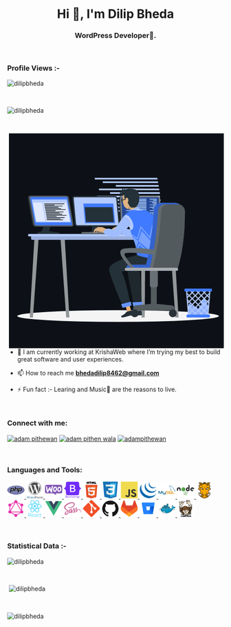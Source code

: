 <h1 align="center">Hi 👋, I'm Dilip Bheda</h1>
<h3 align="center">WordPress Developer🌟.</h3>

<br>
<p align="right"> <h3>Profile Views :-</h3> <img src="https://komarev.com/ghpvc/?username=dilipbheda&label=Profile%20views&color=0e75b6&style=flat"
    alt="dilipbheda" /> 
  </p>
<br>
<p><img align="center"
    src="https://github-profile-trophy.vercel.app/?username=dilipbheda&theme=dark"
    alt="dilipbheda" 
    bg_color=#808080/></p>

<br>

<p><img align="right" src="https://github.com/dilipbheda/dilipbheda/blob/main/animation_500_kxa883sd.gif" alt="dilipbheda" /></p>


- 🌱 I am currently working at KrishaWeb where I’m trying my best to build great software and user experiences.

- 📫 How to reach me **bhedadilip8462@gmail.com**

- ⚡ Fun fact :- Learing and Music🎵 are the reasons to live.

<br>

<h3 align="left">Connect with me:</h3>
<p align="left">
  <a href="https://www.linkedin.com/in/dilip-bheda-27342814a/" target="blank"><img align="center"
      src="https://raw.githubusercontent.com/rahuldkjain/github-profile-readme-generator/master/src/images/icons/Social/linked-in-alt.svg"
      alt="adam pithewan" height="30" width="40" /></a>
  <a href="https://www.facebook.com/app_scoped_user_id/1974369932810541/" target="blank"><img align="center"
      src="https://raw.githubusercontent.com/rahuldkjain/github-profile-readme-generator/master/src/images/icons/Social/facebook.svg"
      alt="adam pithen wala" height="30" width="40" /></a>
 <a href="http://twitter.com/dilip_8462" target="blank"><img align="center"
      src="https://raw.githubusercontent.com/rahuldkjain/github-profile-readme-generator/master/src/images/icons/Social/twitter.svg"
      alt="adampithewan" height="30" width="40" /></a>
</p>

<br>

<h3 align="left">Languages and Tools:</h3>
<p align="left"><a href="https://www.php.net/" target="_blank" rel="noreferrer">
    <img src="https://raw.githubusercontent.com/devicons/devicon/master/icons/php/php-original.svg"
      alt="bootstrap" width="40" height="40" /> </a><a href="https://wordpress.org/" target="_blank" rel="noreferrer">
    <img src="https://raw.githubusercontent.com/devicons/devicon/master/icons/wordpress/wordpress-original.svg"
      alt="bootstrap" width="40" height="40" /> </a><a href="https://woocommerce.com/" target="_blank" rel="noreferrer">
    <img src="https://raw.githubusercontent.com/devicons/devicon/master/icons/woocommerce/woocommerce-original.svg"
      alt="bootstrap" width="40" height="40" /> </a><a href="https://getbootstrap.com" target="_blank" rel="noreferrer">
    <img src="https://raw.githubusercontent.com/devicons/devicon/master/icons/bootstrap/bootstrap-plain-wordmark.svg"
      alt="bootstrap" width="40" height="40" /> </a><a href="https://www.w3.org/html/" target="_blank" rel="noreferrer"> <img
      src="https://raw.githubusercontent.com/devicons/devicon/master/icons/html5/html5-original-wordmark.svg"
      alt="html5" width="40" height="40" /> </a><a href="https://en.wikipedia.org/wiki/CSS" target="_blank" rel="noreferrer"> <img
      src="https://raw.githubusercontent.com/devicons/devicon/master/icons/css3/css3-original.svg"
      alt="html5" width="40" height="40" /> </a><a href="https://developer.mozilla.org/en-US/docs/Web/JavaScript" target="_blank"
    rel="noreferrer"> <img
      src="https://raw.githubusercontent.com/devicons/devicon/master/icons/javascript/javascript-original.svg"
      alt="javascript" width="40" height="40" /> </a><a href="https://jquery.com/" target="_blank"
    rel="noreferrer"> <img
      src="https://raw.githubusercontent.com/devicons/devicon/master/icons/jquery/jquery-original.svg"
      alt="javascript" width="40" height="40" /> </a><a href="https://www.mysql.com/" target="_blank" rel="noreferrer"> <img
      src="https://raw.githubusercontent.com/devicons/devicon/master/icons/mysql/mysql-original-wordmark.svg"
      alt="mysql" width="40" height="40" /> </a> </a> <a href="https://nodejs.org" target="_blank" rel="noreferrer"> <img
      src="https://raw.githubusercontent.com/devicons/devicon/master/icons/nodejs/nodejs-original-wordmark.svg"
      alt="nodejs" width="40" height="40" /> </a><a href="https://gruntjs.com/" target="_blank" rel="noreferrer"> <img
      src="https://github.com/devicons/devicon/blob/master/icons/grunt/grunt-original.svg"
      alt="gruntjs" width="40" height="40" /> </a><a href="https://graphql.org/" target="_blank" rel="noreferrer"> <img
      src="https://github.com/devicons/devicon/blob/master/icons/graphql/graphql-plain.svg"
      alt="graphql" width="40" height="40" /> </a><a href="https://reactjs.org/" target="_blank" rel="noreferrer"> <img
      src="https://raw.githubusercontent.com/devicons/devicon/master/icons/react/react-original-wordmark.svg"
      alt="react" width="40" height="40" /> </a><a href="https://vuejs.org/" target="_blank" rel="noreferrer"> <img
      src="https://raw.githubusercontent.com/devicons/devicon/master/icons/vuejs/vuejs-original.svg"
      alt="vuejs" width="40" height="40" /> </a> <a href="https://sass-lang.com" target="_blank" rel="noreferrer"> <img
      src="https://raw.githubusercontent.com/devicons/devicon/master/icons/sass/sass-original.svg" alt="sass" width="40"
      height="40" /> </a><a href="https://git-scm.com/" target="_blank" rel="noreferrer"> <img
      src="https://github.com/devicons/devicon/blob/master/icons/git/git-original.svg" alt="git" width="40"
      height="40" /> </a><a href="https://github.com/" target="_blank" rel="noreferrer"> <img
      src="https://github.com/devicons/devicon/blob/master/icons/github/github-original.svg" alt="github" width="40"
      height="40" /> </a><a href="https://about.gitlab.com/" target="_blank" rel="noreferrer"> <img
      src="https://github.com/devicons/devicon/blob/master/icons/gitlab/gitlab-original.svg" alt="gitlab" width="40"
      height="40" /> </a><a href="https://bitbucket.org/" target="_blank" rel="noreferrer"> <img
      src="https://github.com/devicons/devicon/blob/master/icons/bitbucket/bitbucket-original.svg" alt="bitbucket" width="40"
      height="40" /> </a><a href="https://www.docker.com/" target="_blank" rel="noreferrer"> <img
      src="https://github.com/devicons/devicon/blob/master/icons/docker/docker-original.svg" alt="docker" width="40"
      height="40" /> </a><a href="https://getcomposer.org/" target="_blank" rel="noreferrer"> <img
      src="https://github.com/devicons/devicon/blob/master/icons/composer/composer-original.svg" alt="getcomposer" width="40"
      height="40" /> </a></p>

<br>

<h3>Statistical Data :-</h3>
<p><img align="center"
    src="https://github-readme-stats.vercel.app/api/top-langs?username=dilipbheda&show_icons=true&locale=en&bg_color=0d1117&text_color=ffffff&layout=compact"
    alt="dilipbheda" 
    bg_color=#808080/></p>

<br>

<p>&nbsp;<img align="center" src="https://github-readme-stats.vercel.app/api?username=dilipbheda&show_icons=true&locale=en&bg_color=0d1117&text_color=ffffff&repo=convoychat"
    alt="dilipbheda" /></p>

<br>

<p><img align="center" src="https://github-readme-streak-stats.herokuapp.com/?user=dilipbheda&theme=dark&background=0d1117" alt="dilipbheda" /></p>
      
<p align="left"> <a href="https://twitter.com/" target="blank"><img
      src="https://img.shields.io/twitter/follow/?logo=twitter&style=for-the-badge" alt="" /></a> </p>
